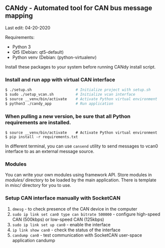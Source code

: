 ## CANdy - Automated tool for CAN bus message mapping
Last edit: 04-20-2020

Requirements:
  - Python 3
  - Qt5 (Debian: qt5-default) 
  - Python venv (Debian: (python-virtualenv)
  
Install these packages to your system before running CANdy install script.

### Install and run app with virtual CAN interface
```sh
$ ./setup.sh                    # Initialize project with setup.sh
$ sudo ./setup_vcan.sh          # Initialize vcan interface
$ source __venv/bin/activate    # Activate Python virtual environment
$ python3 ./candy_app           # Run application
```

### When pulling a new version, be sure that all Python requirements are installed.
```
$ source __venv/bin/activate    # Activate Python virtual environment
$ pip install -r requirements.txt
```
In different terminal, you can use `cansend` utility to send messages to vcan0 interface to as an external message source.

### Modules
You can write your own modules using framework API. Store modules in *modules/* directory to be loaded by the main application. There is template in *misc/* directory for you to use.

### Setup CAN interface manually with SocketCAN
  1. `dmesg` - to check presence of the CAN device in the computer
  2. `sudo ip link set can0 type can bitrate 500000` - configure high-speed CAN (500kbps) or low-speed CAN (125kbps)
  3. `sudo ip link set up can0` - enable the interface
  4. `ip link show can0` - check the status of the interface
  5. `candump can0` - test communication with SocketCAN user-space application candump
